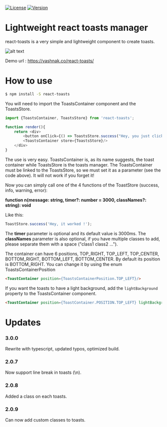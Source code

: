 [![License](https://img.shields.io/npm/l/react-toasts.svg)](https://www.npmjs.com/package/react-toasts)
[![Version](https://img.shields.io/npm/v/react-toasts.svg)](https://opensource.org/licenses/ISC)

Lightweight react toasts manager
==========

react-toasts is a very simple and lightweight component to create toasts.

![alt text](https://github.com/Vashnak/react-toasts/blob/master/demo.gif?raw=true)

Demo url : https://vashnak.co/react-toasts/

# How to use

``` sh
$ npm install -S react-toasts
```

You will need to import the ToastsContainer component and the ToastsStore.

``` js
import {ToastsContainer, ToastsStore} from 'react-toasts';

function render(){
    return <div>
        <button onClick={() => ToastsStore.success("Hey, you just clicked!")}>Click me</button>
        <ToastsContainer store={ToastsStore}/>
    </div>
}
```

The use is very easy. ToastsContainer is, as its name suggests, the toast container while ToastsStore is the toasts manager.
The ToastsContainer must be linked to the ToastsStore, so we must set it as a parameter (see the code above). It will not work if you forget it!

Now you can simply call one of the 4 functions of the ToastStore (success, info, warning, error):

**function n(message: string, timer?: number = 3000, classNames?: string): void**

Like this: 
``` js
ToastStore.success('Hey, it worked !');
```

The **timer** parameter is optional and its default value is 3000ms.
The **classNames** parameter is also optional, if you have multiple classes to add, please separate them with a space ("class1 class2 ...").

The container can have 6 positions, TOP_RIGHT, TOP_LEFT, TOP_CENTER, BOTTOM_RIGHT, BOTTOM_LEFT, BOTTOM_CENTER. By default
its position is BOTTOM_RIGHT. You can change it by using the enum ToastsContainerPosition

``` html
<ToastContainer position={ToastsContainerPosition.TOP_LEFT}/>
```

If you want the toasts to have a light background, add the `lightBackground` property to the ToastsContainer component.

``` html
<ToastContainer position={ToastContainer.POSITION.TOP_LEFT} lightBackground/>
```

# Updates
### 3.0.0
Rewrite with typescript, updated typos, optimized build.
### 2.0.7
Now support line break in toasts (\n).
### 2.0.8
Added a class on each toasts.
### 2.0.9
Can now add custom classes to toasts.
